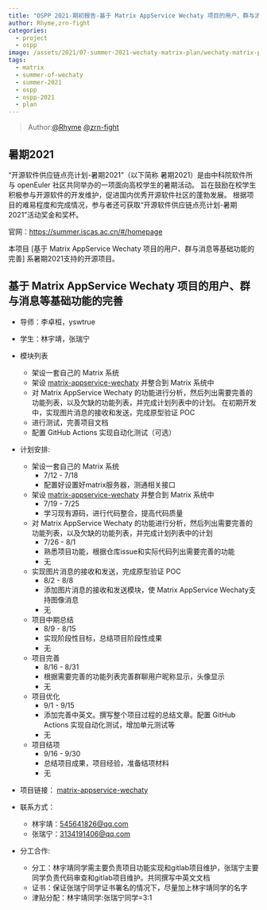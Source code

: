 ```yaml
---
title: "OSPP 2021-期初报告-基于 Matrix AppService Wechaty 项目的用户、群与消息等基础功能的完善"
author: Rhyme,zrn-fight
categories:
  - project
  - ospp
image: /assets/2021/07-summer-2021-wechaty-matrix-plan/wechaty-matrix-plan.png
tags:
  - matrix
  - summer-of-wechaty
  - summer-2021
  - ospp
  - ospp-2021
  - plan
---
```


> Author:[@Rhyme](https://github.com/545641826) [@zrn-fight](https://github.com/zrn-fight)

## 暑期2021

“开源软件供应链点亮计划-暑期2021”（以下简称 暑期2021）是由中科院软件所与 openEuler 社区共同举办的一项面向高校学生的暑期活动。 旨在鼓励在校学生积极参与开源软件的开发维护，促进国内优秀开源软件社区的蓬勃发展。 根据项目的难易程度和完成情况，参与者还可获取“开源软件供应链点亮计划-暑期2021”活动奖金和奖杯。

官网：<https://summer.iscas.ac.cn/#/homepage>

本项目 [基于 Matrix AppService Wechaty 项目的用户、群与消息等基础功能的完善] 系暑期2021支持的开源项目。

## 基于 Matrix AppService Wechaty 项目的用户、群与消息等基础功能的完善

- 导师：李卓桓，yswtrue

- 学生：林宇靖，张瑞宁

- 模块列表
  - 架设一套自己的 Matrix 系统
  - 架设 [matrix-appservice-wechaty](https://github.com/wechaty/matrix-appservice-wechaty/) 并整合到 Matrix 系统中
  - 对 Matrix AppService Wechaty 的功能进行分析，然后列出需要完善的功能列表，以及欠缺的功能列表，并完成计划列表中的计划。 在初期开发中，实现图片消息的接收和发送，完成原型验证 POC
  - 进行测试，完善项目文档
  - 配置 GitHub Actions 实现自动化测试（可选）
  
- 计划安排:
  - 架设一套自己的 Matrix 系统
    - 7/12 - 7/18
    - 配置好设置好matrix服务器，测通相关接口
  - 架设 [matrix-appservice-wechaty](https://github.com/wechaty/matrix-appservice-wechaty/) 并整合到 Matrix 系统中
    - 7/19 - 7/25
    - 学习现有源码，进行代码整合，提高代码质量
  - 对 Matrix AppService Wechaty 的功能进行分析，然后列出需要完善的功能列表，以及欠缺的功能列表，并完成计划列表中的计划
    - 7/26 - 8/1
    - 熟悉项目功能，根据仓库issue和实际代码列出需要完善的功能
    - 无
  - 实现图片消息的接收和发送，完成原型验证 POC
    - 8/2 - 8/8
    - 添加图片消息的接收和发送模块，使 Matrix AppService Wechaty支持图像消息
    - 无
  - 项目中期总结
    - 8/9 - 8/15
    - 实现阶段性目标，总结项目阶段性成果
    - 无
  - 项目完善
    - 8/16 - 8/31
    - 根据需要完善的功能列表完善群聊用户昵称显示，头像显示
    - 无
  - 项目优化
    - 9/1 - 9/15
    - 添加完善中英文。撰写整个项目过程的总结文章。配置 GitHub Actions 实现自动化测试，增加单元测试等
    - 无
  - 项目结项
    - 9/16 - 9/30
    - 总结项目成果，项目经验，准备结项材料
    - 无

- 项目链接：
    [matrix-appservice-wechaty](https://github.com/wechaty/matrix-appservice-wechaty)
- 联系方式：
  - 林宇靖：545641826@qq.com
  - 张瑞宁：3134191406@qq.com

- 分工合作:
  - 分工：林宇靖同学需主要负责项目功能实现和gitlab项目维护，张瑞宁主要同学负责代码审查和gitlab项目维护。共同撰写中英文文档
  - 证书：保证张瑞宁同学证书署名的情况下，尽量加上林宇靖同学的名字
  - 津贴分配：林宇靖同学:张瑞宁同学=3:1
